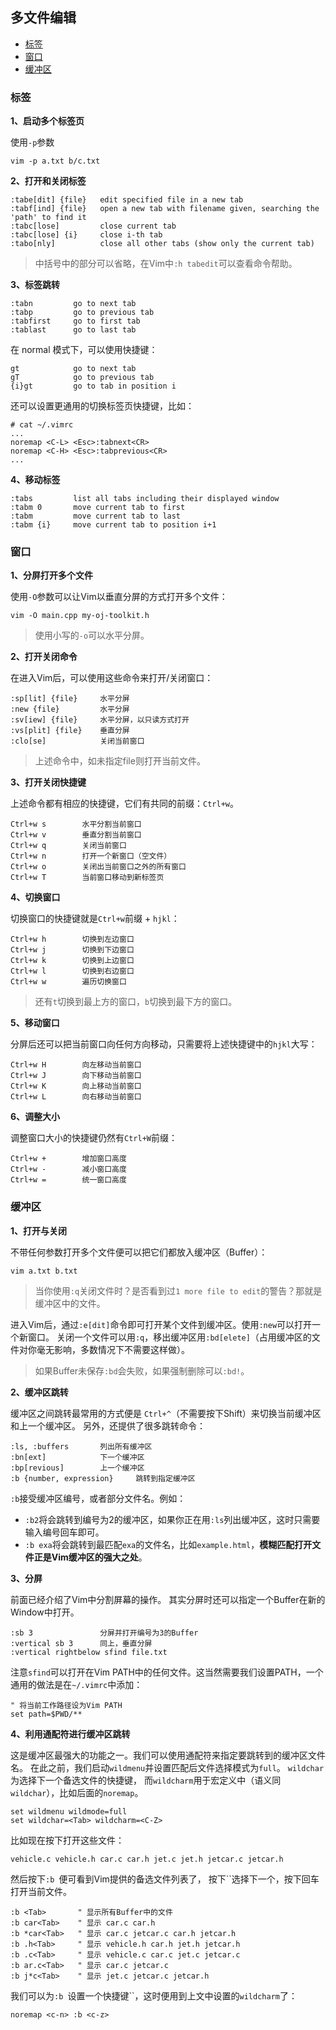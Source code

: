 ## 多文件编辑

* [标签](#标签)
* [窗口](#窗口)
* [缓冲区](#缓冲区)

### 标签

**1、启动多个标签页**

使用`-p`参数

```
vim -p a.txt b/c.txt
```

**2、打开和关闭标签**

```
:tabe[dit] {file}   edit specified file in a new tab
:tabf[ind] {file}   open a new tab with filename given, searching the 'path' to find it
:tabc[lose]         close current tab
:tabc[lose] {i}     close i-th tab
:tabo[nly]          close all other tabs (show only the current tab)
```

> 中括号中的部分可以省略，在Vim中`:h tabedit`可以查看命令帮助。

**3、标签跳转**

```
:tabn         go to next tab
:tabp         go to previous tab
:tabfirst     go to first tab
:tablast      go to last tab
```

在 normal 模式下，可以使用快捷键：

```
gt            go to next tab
gT            go to previous tab
{i}gt         go to tab in position i 

```

还可以设置更通用的切换标签页快捷键，比如：

```
# cat ~/.vimrc
...
noremap <C-L> <Esc>:tabnext<CR>
noremap <C-H> <Esc>:tabprevious<CR>
...
```

**4、移动标签**

```
:tabs         list all tabs including their displayed window
:tabm 0       move current tab to first
:tabm         move current tab to last
:tabm {i}     move current tab to position i+1
```

### 窗口

**1、分屏打开多个文件**

使用`-O`参数可以让Vim以垂直分屏的方式打开多个文件：

```
vim -O main.cpp my-oj-toolkit.h

```

> 使用小写的`-o`可以水平分屏。

**2、打开关闭命令**

在进入Vim后，可以使用这些命令来打开/关闭窗口：

```
:sp[lit] {file}     水平分屏
:new {file}         水平分屏
:sv[iew] {file}     水平分屏，以只读方式打开
:vs[plit] {file}    垂直分屏
:clo[se]            关闭当前窗口

```

> 上述命令中，如未指定file则打开当前文件。

**3、打开关闭快捷键**

上述命令都有相应的快捷键，它们有共同的前缀：`Ctrl+w`。

```
Ctrl+w s        水平分割当前窗口
Ctrl+w v        垂直分割当前窗口
Ctrl+w q        关闭当前窗口
Ctrl+w n        打开一个新窗口（空文件）
Ctrl+w o        关闭出当前窗口之外的所有窗口
Ctrl+w T        当前窗口移动到新标签页
```

**4、切换窗口**

切换窗口的快捷键就是`Ctrl+w`前缀 + `hjkl`：

```
Ctrl+w h        切换到左边窗口
Ctrl+w j        切换到下边窗口
Ctrl+w k        切换到上边窗口
Ctrl+w l        切换到右边窗口
Ctrl+w w        遍历切换窗口

```

> 还有`t`切换到最上方的窗口，`b`切换到最下方的窗口。

**5、移动窗口**

分屏后还可以把当前窗口向任何方向移动，只需要将上述快捷键中的`hjkl`大写：

```
Ctrl+w H        向左移动当前窗口
Ctrl+w J        向下移动当前窗口
Ctrl+w K        向上移动当前窗口
Ctrl+w L        向右移动当前窗口
```

**6、调整大小**

调整窗口大小的快捷键仍然有`Ctrl+W`前缀：

```
Ctrl+w +        增加窗口高度
Ctrl+w -        减小窗口高度
Ctrl+w =        统一窗口高度
```

### 缓冲区

**1、打开与关闭**

不带任何参数打开多个文件便可以把它们都放入缓冲区（Buffer）：

```
vim a.txt b.txt

```

> 当你使用`:q`关闭文件时？是否看到过`1 more file to edit`的警告？那就是缓冲区中的文件。

进入Vim后，通过`:e[dit]`命令即可打开某个文件到缓冲区。使用`:new`可以打开一个新窗口。 关闭一个文件可以用`:q`，移出缓冲区用`:bd[elete]`（占用缓冲区的文件对你毫无影响，多数情况下不需要这样做）。

> 如果Buffer未保存`:bd`会失败，如果强制删除可以`:bd!`。

**2、缓冲区跳转**

缓冲区之间跳转最常用的方式便是 `Ctrl+^`（不需要按下Shift）来切换当前缓冲区和上一个缓冲区。 另外，还提供了很多跳转命令：

```
:ls, :buffers       列出所有缓冲区
:bn[ext]            下一个缓冲区
:bp[revious]        上一个缓冲区
:b {number, expression}     跳转到指定缓冲区

```

`:b`接受缓冲区编号，或者部分文件名。例如：

- `:b2`将会跳转到编号为2的缓冲区，如果你正在用`:ls`列出缓冲区，这时只需要输入编号回车即可。
- `:b exa`将会跳转到最匹配`exa`的文件名，比如`example.html`，**模糊匹配打开文件正是Vim缓冲区的强大之处**。

**3、分屏**

前面已经介绍了Vim中分割屏幕的操作。 其实分屏时还可以指定一个Buffer在新的Window中打开。

```
:sb 3               分屏并打开编号为3的Buffer
:vertical sb 3      同上，垂直分屏
:vertical rightbelow sfind file.txt

```

注意`sfind`可以打开在Vim PATH中的任何文件。这当然需要我们设置PATH，一个通用的做法是在`~/.vimrc`中添加：

```
" 将当前工作路径设为Vim PATH
set path=$PWD/**

```

**4、利用通配符进行缓冲区跳转**

这是缓冲区最强大的功能之一。我们可以使用通配符来指定要跳转到的缓冲区文件名。 在此之前，我们启动`wildmenu`并设置匹配后文件选择模式为`full`。 `wildchar`为选择下一个备选文件的快捷键， 而`wildcharm`用于宏定义中（语义同`wildchar`），比如后面的`noremap`。

```
set wildmenu wildmode=full 
set wildchar=<Tab> wildcharm=<C-Z>

```

比如现在按下打开这些文件：

```
vehicle.c vehicle.h car.c car.h jet.c jet.h jetcar.c jetcar.h

```

然后按下`:b `便可看到Vim提供的备选文件列表了， 按下``选择下一个，按下回车打开当前文件。

```
:b <Tab>       " 显示所有Buffer中的文件
:b car<Tab>    " 显示 car.c car.h
:b *car<Tab>   " 显示 car.c jetcar.c car.h jetcar.h
:b .h<Tab>     " 显示 vehicle.h car.h jet.h jetcar.h
:b .c<Tab>     " 显示 vehicle.c car.c jet.c jetcar.c
:b ar.c<Tab>   " 显示 car.c jetcar.c
:b j*c<Tab>    " 显示 jet.c jetcar.c jetcar.h

```

我们可以为`:b `设置一个快捷键``，这时便用到上文中设置的`wildcharm`了：

```
noremap <c-n> :b <c-z>
```